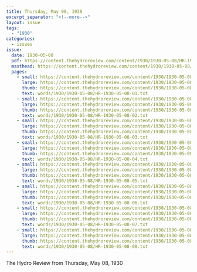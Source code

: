 ```yaml
---
title: Thursday, May 08, 1930
excerpt_separator: "<!--more-->"
layout: issue
tags:
  - "1930"
categories:
  - issues
issue:
  date: 1930-05-08
  pdf: https://content.thehydroreview.com/content/1930/1930-05-08/HR-1930-05-08.pdf
  masthead: https://content.thehydroreview.com/content/1930/1930-05-08/masthead/HR-1930-05-08.jpg
  pages:
    - small: https://content.thehydroreview.com/content/1930/1930-05-08/small/HR-1930-05-08-01.jpg
      large: https://content.thehydroreview.com/content/1930/1930-05-08/large/HR-1930-05-08-01.jpg
      thumb: https://content.thehydroreview.com/content/1930/1930-05-08/thumbnails/HR-1930-05-08-01.jpg
      text: words/1930/1930-05-08/HR-1930-05-08-01.txt
    - small: https://content.thehydroreview.com/content/1930/1930-05-08/small/HR-1930-05-08-02.jpg
      large: https://content.thehydroreview.com/content/1930/1930-05-08/large/HR-1930-05-08-02.jpg
      thumb: https://content.thehydroreview.com/content/1930/1930-05-08/thumbnails/HR-1930-05-08-02.jpg
      text: words/1930/1930-05-08/HR-1930-05-08-02.txt
    - small: https://content.thehydroreview.com/content/1930/1930-05-08/small/HR-1930-05-08-03.jpg
      large: https://content.thehydroreview.com/content/1930/1930-05-08/large/HR-1930-05-08-03.jpg
      thumb: https://content.thehydroreview.com/content/1930/1930-05-08/thumbnails/HR-1930-05-08-03.jpg
      text: words/1930/1930-05-08/HR-1930-05-08-03.txt
    - small: https://content.thehydroreview.com/content/1930/1930-05-08/small/HR-1930-05-08-04.jpg
      large: https://content.thehydroreview.com/content/1930/1930-05-08/large/HR-1930-05-08-04.jpg
      thumb: https://content.thehydroreview.com/content/1930/1930-05-08/thumbnails/HR-1930-05-08-04.jpg
      text: words/1930/1930-05-08/HR-1930-05-08-04.txt
    - small: https://content.thehydroreview.com/content/1930/1930-05-08/small/HR-1930-05-08-05.jpg
      large: https://content.thehydroreview.com/content/1930/1930-05-08/large/HR-1930-05-08-05.jpg
      thumb: https://content.thehydroreview.com/content/1930/1930-05-08/thumbnails/HR-1930-05-08-05.jpg
      text: words/1930/1930-05-08/HR-1930-05-08-05.txt
    - small: https://content.thehydroreview.com/content/1930/1930-05-08/small/HR-1930-05-08-06.jpg
      large: https://content.thehydroreview.com/content/1930/1930-05-08/large/HR-1930-05-08-06.jpg
      thumb: https://content.thehydroreview.com/content/1930/1930-05-08/thumbnails/HR-1930-05-08-06.jpg
      text: words/1930/1930-05-08/HR-1930-05-08-06.txt
    - small: https://content.thehydroreview.com/content/1930/1930-05-08/small/HR-1930-05-08-07.jpg
      large: https://content.thehydroreview.com/content/1930/1930-05-08/large/HR-1930-05-08-07.jpg
      thumb: https://content.thehydroreview.com/content/1930/1930-05-08/thumbnails/HR-1930-05-08-07.jpg
      text: words/1930/1930-05-08/HR-1930-05-08-07.txt
    - small: https://content.thehydroreview.com/content/1930/1930-05-08/small/HR-1930-05-08-08.jpg
      large: https://content.thehydroreview.com/content/1930/1930-05-08/large/HR-1930-05-08-08.jpg
      thumb: https://content.thehydroreview.com/content/1930/1930-05-08/thumbnails/HR-1930-05-08-08.jpg
      text: words/1930/1930-05-08/HR-1930-05-08-08.txt
---
```


The Hydro Review from Thursday, May 08, 1930

<!--more-->

